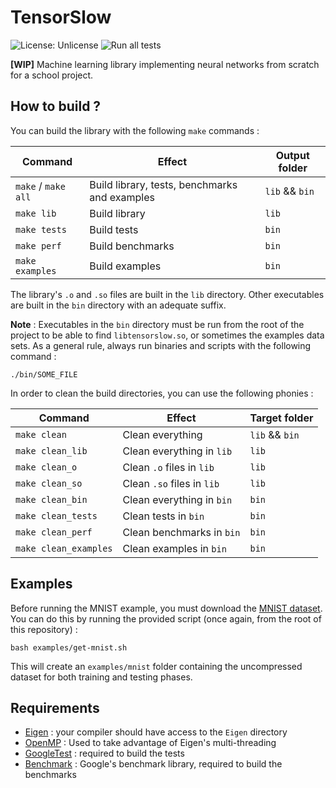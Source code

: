 # TensorSlow

![License: Unlicense](https://img.shields.io/badge/license-Unlicense-green)
![Run all tests](https://github.com/PurplePachyderm/tensorslow/workflows/Run%20all%20tests/badge.svg)

**[WIP]** Machine learning library implementing neural networks from scratch for a school project.


## How to build ?

You can build the library with the following `make` commands :

Command | Effect | Output folder
--- | --- | --
`make` / `make all` | Build library, tests, benchmarks and examples | `lib` && `bin`
`make lib` | Build library | `lib`
`make tests` | Build tests | `bin`
`make perf` | Build benchmarks | `bin`
`make examples` | Build examples | `bin`

The library's `.o` and `.so` files are built in the `lib` directory.
Other executables are built in the `bin` directory with an adequate suffix.

**Note** : Executables in the `bin` directory must be run from the root of the
project to be able to find `libtensorslow.so`, or sometimes the examples
data sets. As a general rule, always run binaries and scripts with the following
command :

`./bin/SOME_FILE`

In order to clean the build directories, you can use the following phonies :

Command | Effect | Target folder
--- | --- | ---
`make clean` | Clean everything | `lib` && `bin`
`make clean_lib` | Clean everything in `lib` | `lib`
`make clean_o` | Clean `.o` files in `lib` | `lib`
`make clean_so` |  Clean `.so` files in `lib` | `lib`
`make clean_bin` |  Clean everything in `bin` | `bin`
`make clean_tests` | Clean tests in `bin` | `bin`
`make clean_perf` | Clean benchmarks in `bin` | `bin`
`make clean_examples` | Clean examples in `bin` | `bin`


## Examples

Before running the MNIST example, you must download the
[MNIST dataset](http://yann.lecun.com/exdb/mnist/). You can do this by running
the provided script (once again, from the root of this repository) :

`bash examples/get-mnist.sh`

This will create an `examples/mnist` folder containing the uncompressed dataset
for both training and testing phases.


## Requirements

- [Eigen](http://eigen.tuxfamily.org) : your compiler should have access
  to the `Eigen` directory
- [OpenMP](https://www.openmp.org/) : Used to take advantage of Eigen's
  multi-threading
- [GoogleTest](https://github.com/google/googletest) : required to build the tests
- [Benchmark](https://github.com/google/benchmark) : Google's benchmark library,
  required to build the benchmarks
